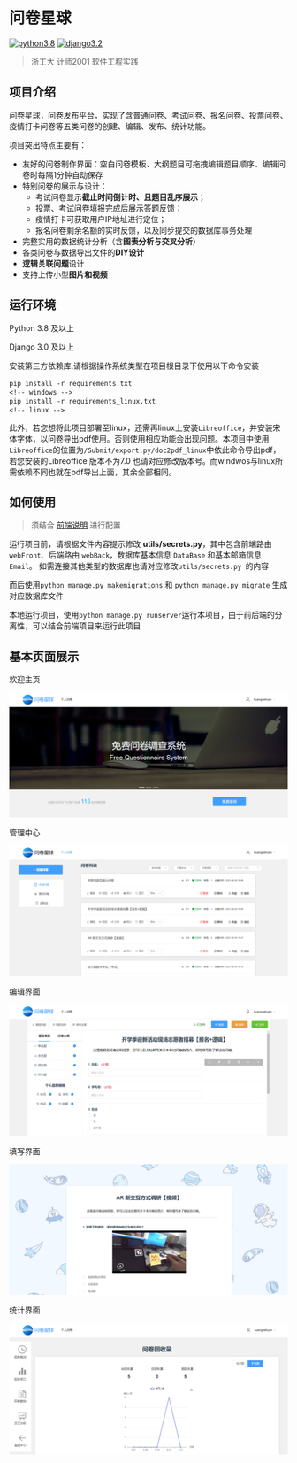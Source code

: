 # 问卷星球

[![python3.8](https://img.shields.io/badge/python-%3E%3D3.8-brightgreen)](https://www.python.org/)  [![django3.2](https://img.shields.io/badge/django-3.0-blue)](https://docs.djangoproject.com/en/3.2/releases/3.2/)

> 浙工大 计师2001 软件工程实践

## 项目介绍

问卷星球，问卷发布平台，实现了含普通问卷、考试问卷、报名问卷、投票问卷、疫情打卡问卷等五类问卷的创建、编辑、发布、统计功能。

项目突出特点主要有：

- 友好的问卷制作界面：空白问卷模板、大纲题目可拖拽编辑题目顺序、编辑问卷时每隔1分钟自动保存
- 特别问卷的展示与设计： 
  - 考试问卷显示**截止时间倒计时、且题目乱序展示**； 
  - 投票、考试问卷填报完成后展示答题反馈；
  - 疫情打卡可获取用户IP地址进行定位；
  - 报名问卷剩余名额的实时反馈，以及同步提交的数据库事务处理
- 完整实用的数据统计分析（含**图表分析与交叉分析**）
- 各类问卷与数据导出文件的**DIY设计**
- **逻辑关联问题**设计
- 支持上传小型**图片和视频**

## 运行环境

Python 3.8 及以上

Django 3.0 及以上

安装第三方依赖库,请根据操作系统类型在项目根目录下使用以下命令安装

```
pip install -r requirements.txt 
<!-- windows -->
pip install -r requirements_linux.txt 
<!-- linux -->
```
此外，若您想将此项目部署至linux，还需再linux上安装`Libreoffice`，并安装宋体字体，以问卷导出pdf使用。否则使用相应功能会出现问题。本项目中使用`Libreoffice`的位置为`/Submit/export.py/doc2pdf_linux`中依此命令导出pdf，若您安装的Libreoffice 版本不为7.0 也请对应修改版本号。而windwos与linux所需依赖不同也就在pdf导出上面，其余全部相同。


## 如何使用

> 须结合 [前端说明](https://github.com/ZewanHuang/Online-Publish-Django) 进行配置

运行项目前，请根据文件内容提示修改 **utils/secrets.py**，其中包含前端路由 `webFront`、后端路由 `webBack`，数据库基本信息 `DataBase`  和基本邮箱信息`Email`。 如需连接其他类型的数据库也请对应修改`utils/secrets.py `的内容

而后使用`python manage.py makemigrations`   和 `python manage.py migrate`  生成对应数据库文件

本地运行项目，使用`python manage.py runserver`运行本项目，由于前后端的分离性，可以结合前端项目来运行此项目

## 基本页面展示

欢迎主页

![welcome](https://github.com/ZewanHuang/Questionnaire-Planet/blob/master/src/assets/images/home.png)

管理中心

![center](https://github.com/ZewanHuang/Questionnaire-Planet/blob/master/src/assets/images/center.png)

编辑界面

![edit](https://github.com/ZewanHuang/Questionnaire-Planet/blob/master/src/assets/images/edit.png)

填写界面

![publish](https://github.com/ZewanHuang/Questionnaire-Planet/blob/master/src/assets/images/publish.png)

统计界面

![statistic](https://github.com/ZewanHuang/Questionnaire-Planet/blob/master/src/assets/images/statistic.png)

